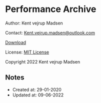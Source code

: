 # Performance Archive
Author: Kent vejrup Madsen


Contact: Kent.vejrup.madsen@outlook.com

[Download](https://1drv.ms/u/s!AnVSo6qhoQp5j44rG0V-dvyoxs3r_w)

License: [MIT License](license.md)


Copyright 2022 Kent vejrup Madsen


## Notes
* Created at: 29-01-2020
* Updated at: 09-06-2022
